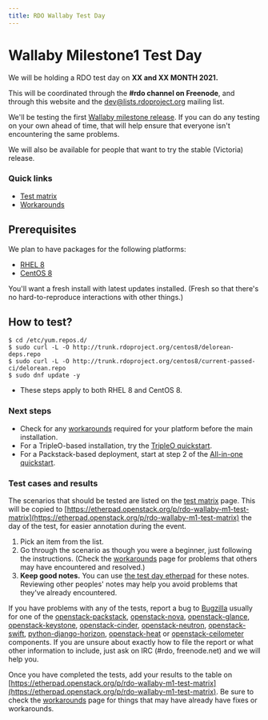 ```yaml
---
title: RDO Wallaby Test Day
---
```


# Wallaby Milestone1 Test Day

We will be holding a RDO test day on **XX and XX MONTH 2021.**

This will be coordinated through the **#rdo channel on Freenode**, and through this website and the [dev@lists.rdoproject.org](https://lists.rdoproject.org/mailman/listinfo/dev) mailing list.

We'll be testing the first [Wallaby milestone release](http://releases.openstack.org/wallaby/schedule.html). If you can do any testing on your own ahead of time, that will help ensure that everyone isn't encountering the same problems.

We will also be available for people that want to try the stable (Victoria) release.

### Quick links

* [Test matrix](/testday/tests)
* [Workarounds](https://etherpad.openstack.org/p/rdo-test-days-wallaby1-workarounds)

## Prerequisites

We plan to have packages for the following platforms:

* [RHEL 8](https://access.redhat.com/products/red-hat-enterprise-linux/)
* [CentOS 8](https://www.centos.org/download/)

You'll want a fresh install with latest updates installed. (Fresh so that there's no hard-to-reproduce interactions with other things.)

## How to test?

    $ cd /etc/yum.repos.d/
    $ sudo curl -L -O http://trunk.rdoproject.org/centos8/delorean-deps.repo
    $ sudo curl -L -O http://trunk.rdoproject.org/centos8/current-passed-ci/delorean.repo
    $ sudo dnf update -y

* These steps apply to both RHEL 8 and CentOS 8.

### Next steps

* Check for any [workarounds](https://etherpad.openstack.org/p/rdo-test-days-wallaby1-workarounds) required for your platform before the main installation.
* For a TripleO-based installation, try the [TripleO quickstart](https://www.rdoproject.org/tripleo/).
* For a Packstack-based deployment, start at step 2 of the [All-in-one quickstart](/install/packstack#Step_2:_Install_Packstack_Installer).

### Test cases and results

The scenarios that should be tested are listed on the [test matrix](/testday/tests) page. This will be copied to [https://etherpad.openstack.org/p/rdo-wallaby-m1-test-matrix](https://etherpad.openstack.org/p/rdo-wallaby-m1-test-matrix) the day of the test, for easier annotation during the event.

1. Pick an item from the list.
2. Go through the scenario as though you were a beginner, just following the instructions. (Check the [workarounds](https://etherpad.openstack.org/p/rdo-test-days-wallaby1-workarounds) page for problems that others may have encountered and resolved.)
3. **Keep good notes.** You can use [the test day etherpad](https://etherpad.openstack.org/p/rdo-test-days-wallaby-m1) for these notes. Reviewing other peoples' notes may help you avoid problems that they've already encountered.

If you have problems with any of the tests, report a bug to [Bugzilla](https://bugzilla.redhat.com) usually for one of the
[openstack-packstack](https://bugzilla.redhat.com/enter_bug.cgi?product=RDO&component=openstack-packstack),
[openstack-nova](https://bugzilla.redhat.com/enter_bug.cgi?product=RDO&component=openstack-nova), [openstack-glance](https://bugzilla.redhat.com/enter_bug.cgi?product=RDO&component=openstack-glance), [openstack-keystone](https://bugzilla.redhat.com/enter_bug.cgi?product=RDO&component=openstack-keystone), [openstack-cinder](https://bugzilla.redhat.com/enter_bug.cgi?product=RDO&component=openstack-cinder),
[openstack-neutron](https://bugzilla.redhat.com/enter_bug.cgi?product=RDO&component=openstack-neutron), [openstack-swift](https://bugzilla.redhat.com/enter_bug.cgi?product=RDO&component=openstack-swift),  [python-django-horizon](https://bugzilla.redhat.com/enter_bug.cgi?product=RDO&component=python-django-horizon), [openstack-heat](https://bugzilla.redhat.com/enter_bug.cgi?product=RDO&component=openstack-heat) or [openstack-ceilometer](https://bugzilla.redhat.com/enter_bug.cgi?product=RDO&component=openstack-ceilometer) components. If you are unsure about exactly how to file the report or what other information to include, just ask on IRC (#rdo, freenode.net)  and we will help you.

Once you have completed the tests, add your results to the table on [https://etherpad.openstack.org/p/rdo-wallaby-m1-test-matrix](https://etherpad.openstack.org/p/rdo-wallaby-m1-test-matrix). Be sure to check the [workarounds](https://etherpad.openstack.org/p/rdo-test-days-wallaby1-workarounds) page for things that may have already have fixes or workarounds.
